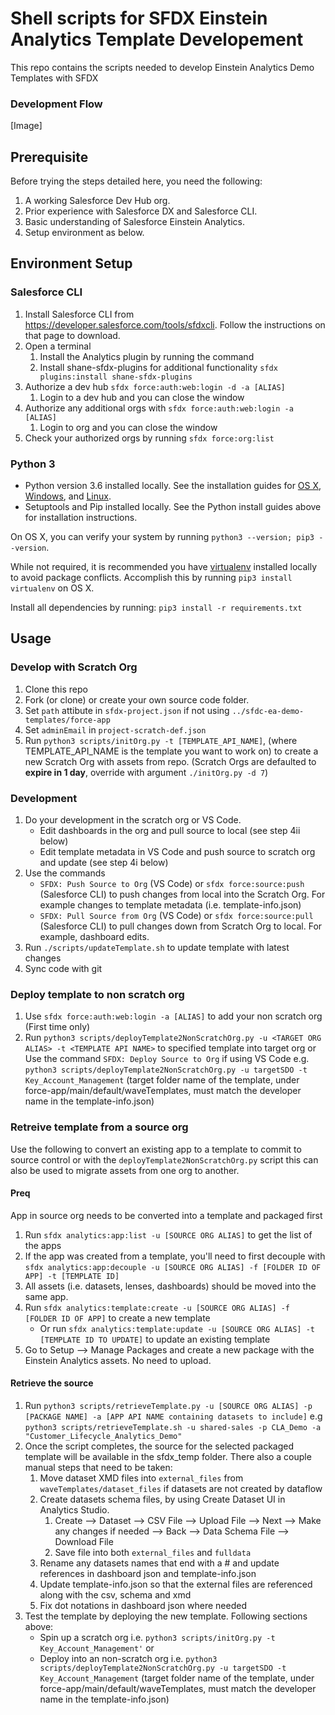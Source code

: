 # Shell scripts for  SFDX Einstein Analytics Template Developement
This repo contains the scripts needed to develop Einstein Analytics Demo Templates with SFDX

### Development Flow
[Image]

## Prerequisite
Before trying the steps detailed here, you need the following:
1. A working Salesforce Dev Hub org.
2. Prior experience with Salesforce DX and Salesforce CLI.
3. Basic understanding of Salesforce Einstein Analytics.
4. Setup environment as below.

## Environment Setup
### Salesforce CLI
1. Install Salesforce CLI from https://developer.salesforce.com/tools/sfdxcli. Follow the instructions on that page to download.
2. Open a terminal
    1. Install the Analytics plugin by running the command ` `
    2. Install shane-sfdx-plugins for additional functionality `sfdx plugins:install shane-sfdx-plugins`
3. Authorize a dev hub `sfdx force:auth:web:login -d -a [ALIAS]`
    1. Login to a dev hub and you can close the window
4. Authorize any additional orgs with `sfdx force:auth:web:login -a [ALIAS]`
    1. Login to org and you can close the window
5. Check your authorized orgs by running `sfdx force:org:list`

### Python 3
* Python version 3.6 installed locally. See the installation guides for 
  [OS X](http://docs.python-guide.org/en/latest/starting/install3/osx/), 
  [Windows](http://docs.python-guide.org/en/latest/starting/install3/win/), and
  [Linux](http://docs.python-guide.org/en/latest/starting/install3/linux/).
* Setuptools and Pip installed locally. See the Python install guides above for 
  installation instructions.

On OS X, you can verify your system by running `python3 --version; pip3 --version`.

While not required, it is recommended you have [virtualenv](https://virtualenv.pypa.io/en/latest/) installed locally to avoid package conflicts. Accomplish this by running  `pip3 install virtualenv` on OS X.

Install all dependencies by running: `pip3 install -r requirements.txt`

## Usage
### Develop with Scratch Org
1. Clone this repo
2. Fork (or clone) or create your own source code folder.
3. Set `path` attibute in `sfdx-project.json` if not using `../sfdc-ea-demo-templates/force-app`
4. Set `adminEmail` in `project-scratch-def.json`
5. Run `python3 scripts/initOrg.py -t [TEMPLATE_API_NAME]`, (where TEMPLATE_API_NAME is the template you want to work on) to create a new Scratch Org with assets from repo. (Scratch Orgs are defaulted to **expire in 1 day**, override with argument `./initOrg.py -d 7`)

### Development
1. Do your development in the scratch org or VS Code.
    * Edit dashboards in the org and pull source to local (see step 4ii below)
    * Edit template metadata in VS Code and push source to scratch org and update (see step 4i below)
2. Use the commands 
    * `SFDX: Push Source to Org` (VS Code) or `sfdx force:source:push` (Salesforce CLI) to push changes from local into the Scratch Org. For example changes to template metadata (i.e. template-info.json)
    * `SFDX: Pull Source from Org` (VS Code) or `sfdx force:source:pull` (Salesforce CLI) to pull changes down from Scratch Org to local. For example, dashboard edits.
3. Run `./scripts/updateTemplate.sh` to update template with latest changes
4. Sync code with git

### Deploy template to non scratch org
1. Use `sfdx force:auth:web:login -a [ALIAS]` to add your non scratch org (First time only)
2. Run `python3 scripts/deployTemplate2NonScratchOrg.py -u <TARGET ORG ALIAS> -t <TEMPLATE API NAME>` to specified template into target org or Use the command `SFDX: Deploy Source to Org` if using VS Code
    e.g. `python3 scripts/deployTemplate2NonScratchOrg.py -u targetSDO -t Key_Account_Management` (target folder name of the template, under force-app/main/default/waveTemplates, must match the developer name in the template-info.json)

### Retreive template from a source org
Use the following to convert an existing app to a template to commit to source control or with the `deployTemplate2NonScratchOrg.py` script this can also be used to migrate assets from one org to another.

#### Preq 
App in source org needs to be converted into a template and packaged first
1. Run `sfdx analytics:app:list -u [SOURCE ORG ALIAS]` to get the list of the apps
2. If the app was created from a template, you'll need to first decouple with `sfdx analytics:app:decouple -u [SOURCE ORG ALIAS] -f [FOLDER ID OF APP] -t [TEMPLATE ID]`
3. All assets (i.e. datasets, lenses, dashboards) should be moved into the same app.
4. Run `sfdx analytics:template:create -u [SOURCE ORG ALIAS] -f [FOLDER ID OF APP]` to create a new template
    * Or run `sfdx analytics:template:update -u [SOURCE ORG ALIAS] -t [TEMPLATE ID TO UPDATE]` to update an existing template
5. Go to Setup --> Manage Packages and create a new package with the Einstein Analytics assets. No need to upload. 

#### Retrieve the source
1. Run `python3 scripts/retrieveTemplate.py -u [SOURCE ORG ALIAS] -p [PACKAGE NAME] -a [APP API NAME containing datasets to include]` e.g `python3 scripts/retrieveTemplate.sh -u shared-sales -p CLA_Demo -a "Customer_Lifecycle_Analytics_Demo"`
2. Once the script completes, the source for the selected packaged template will be available in the sfdx_temp folder. There also a couple manual steps that need to be taken:
    1. Move dataset XMD files into `external_files` from `waveTemplates/dataset_files` if datasets are not created by dataflow
    2. Create datasets schema files, by using Create Dataset UI in Analytics Studio.
        1. Create --> Dataset --> CSV File --> Upload File --> Next --> Make any changes if needed --> Back --> Data Schema File --> Download File
        2. Save file into both `external_files` and `fulldata`
    3. Rename any datasets names that end with a # and update references in dashboard json and template-info.json
    4. Update template-info.json so that the external files are referenced along with the csv, schema and xmd
    5. Fix dot notations in dashboard json where needed
3. Test the template by deploying the new template. Following sections above:
    * Spin up a scratch org i.e. `python3 scripts/initOrg.py -t Key_Account_Management'` or 
    * Deploy into an non-scratch org i.e. `python3 scripts/deployTemplate2NonScratchOrg.py -u targetSDO -t Key_Account_Management` (target folder name of the template, under force-app/main/default/waveTemplates, must match the developer name in the template-info.json)
